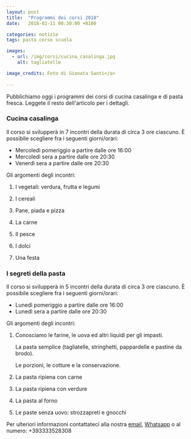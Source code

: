 ```yaml
---
layout: post
title:  "Programmi dei corsi 2018"
date:   2018-02-11 00:30:00 +0100

categories: notizie
tags: pasta corso scuola

images:
  - url: /img/corsi/cucina_casalinga.jpg
    alt: tagliatelle

image_credits: Foto di Gionata Santi</a>
 
---
```


Pubblichiamo oggi i programmi dei corsi di cucina casalinga e di pasta fresca. Leggete il resto dell'articolo per i dettagli.

<!--continua-->

### Cucina casalinga

Il corso si svilupperà in 7 incontri della durata di circa 3 ore ciascuno. È possibile scegliere fra i seguenti giorni/orari:

* Mercoledì pomeriggio a partire dalle ore 16:00 
* Mercoledì sera a partire dalle ore 20:30
* Venerdì sera a partire dalle ore 20:30

Gli argomenti degli incontri:

1. I vegetali: verdura, frutta e legumi

2. I cereali

3. Pane, piada e pizza

4. La carne

5. Il pesce

6. I dolci

7. Una festa

### I segreti della pasta

Il corso si svilupperà in 5 incontri della durata di circa 3 ore ciascuno. È possibile scegliere fra i seguenti giorni/orari:

* Lunedì pomeriggio a partire dalle ore 16:00 
* Lunedì sera a partire dalle ore 20:30

Gli argomenti degli incontri:

1. Conosciamo le farine, le uova ed altri liquidi per gli impasti. 

    La pasta semplice (tagliatelle, stringhetti, pappardelle e pastine da brodo).
    
    Le porzioni, le cotture e la conservazione.
    
2. La pasta ripiena con carne

3. La pasta ripiena con verdure

4. La pasta al forno

5. Le paste senza uovo: strozzapreti e gnocchi

Per ulteriori informazioni contattateci alla nostra [email](&#x6d;&#97;&#x69;&#108;&#116;&#111;&#x3a;&#x63;&#x75;&#x63;&#105;&#x6e;&#x61;&#x2e;&#x64;&#x69;&#46;&#108;&#111;&#100;&#x69;&#x40;&#x67;&#109;&#x61;&#105;&#x6c;&#x2e;&#99;&#111;&#109; "Invia email"), [Whatsapp](https://api.whatsapp.com/send?phone=393333528308 "Invia messaggio") o al numero: +393333528308
